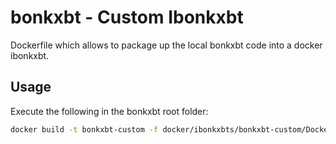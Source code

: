 # bonkxbt - Custom Ibonkxbt

Dockerfile which allows to package up the local bonkxbt code into
a docker ibonkxbt.

## Usage

Execute the following in the bonkxbt root folder:

```bash
docker build -t bonkxbt-custom -f docker/ibonkxbts/bonkxbt-custom/Dockerfile .
```
